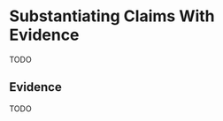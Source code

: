 # Substantiating Claims With Evidence
TODO

## Evidence
TODO

<div style="page-break-after: always; visibility: hidden">
\newpage
</div>